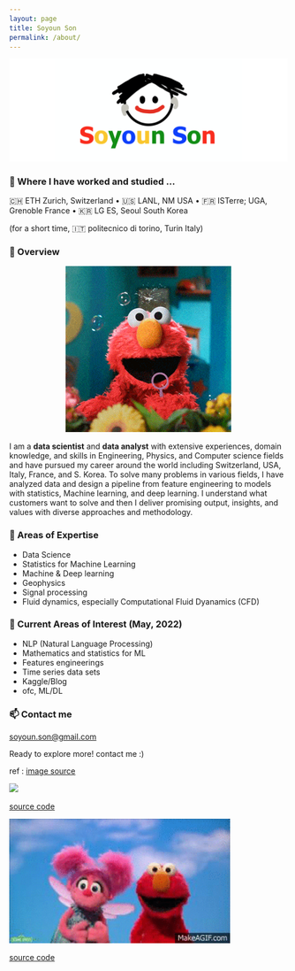 ```yaml
---
layout: page
title: Soyoun Son
permalink: /about/
---
```

<img src="/images/SS_widever.png" width="900">

### 📍 Where I have worked and studied ...

🇨🇭 ETH Zurich, Switzerland • 🇺🇸 LANL, NM USA • 🇫🇷 ISTerre; UGA, Grenoble France • 🇰🇷 LG ES, Seoul South Korea

(for a short time, 🇮🇹 politecnico di torino, Turin Italy)

### 🦋 Overview

<p align="center">
 <img src="/images/bubble.gif" width="300">


I am a **data scientist** and **data analyst** with extensive experiences, domain knowledge, and skills in Engineering, Physics, and Computer science fields and have pursued my career around the world including Switzerland, USA, Italy, France, and S. Korea. To solve many problems in various fields, I have analyzed data and design a pipeline from feature engineering to models with statistics, Machine learning, and deep learning. I understand what customers want to solve and then I deliver promising output, insights, and values with diverse approaches and methodology. 

### 🌴 Areas of Expertise
+ Data Science
+ Statistics for Machine Learning
+ Machine & Deep learning
+ Geophysics
+ Signal processing
+ Fluid dynamics, especially Computational Fluid Dyanamics (CFD)

### 🍋 Current Areas of Interest (May, 2022)
+ NLP (Natural Language Processing)
+ Mathematics and statistics for ML
+ Features engineerings
+ Time series data sets
+ Kaggle/Blog
+ ofc, ML/DL

### 📫 Contact me

[soyoun.son@gmail.com](mailto:soyoun.son@gmail.com)

Ready to explore more! contact me :)


ref : [image source](https://www.google.com/imgres?imgurl=https%3A%2F%2Fi.gifer.com%2Fembedded%2Fdownload%2FRSm0.gif&imgrefurl=https%3A%2F%2Fvsgif.com%2Fgif%2F1583706&tbnid=6ZSHufWKoVk7_M&vet=12ahUKEwiIh8DPvZH4AhXeTPUHHceFBlIQMygZegUIARDWAg..i&docid=LnNrUeFu509CAM&w=320&h=180&q=gif%20sesame%20street&ved=2ahUKEwiIh8DPvZH4AhXeTPUHHceFBlIQMygZegUIARDWAg#imgrc=BnO8zPCd7ESnZM&imgdii=-aZW_O1XaZEqnM)


 <img src="/images/ready.gif" width="400">

[source code](https://www.google.com/imgres?imgurl=https%3A%2F%2Fi.pinimg.com%2Foriginals%2Fd5%2F36%2Fe6%2Fd536e6ebbb4db2571a4433fd72ccd499.gif&imgrefurl=https%3A%2F%2Fwww.pinterest.com%2Fpin%2F852235929460195078%2F&tbnid=Ii7c0zfxF_Tf-M&vet=10CHIQMyiNAWoXChMIsOiG0L2R-AIVAAAAAB0AAAAAEBc..i&docid=39XqMW1o9_mudM&w=480&h=360&q=gif%20sesame%20street&ved=0CHIQMyiNAWoXChMIsOiG0L2R-AIVAAAAAB0AAAAAEBc)


 <img src="/images/happy_sesame.gif" width="400">

[source code](https://www.google.com/imgres?imgurl=https%3A%2F%2Fi.gifer.com%2Fembedded%2Fdownload%2FRSm0.gif&imgrefurl=https%3A%2F%2Fvsgif.com%2Fgif%2F1583706&tbnid=6ZSHufWKoVk7_M&vet=12ahUKEwiIh8DPvZH4AhXeTPUHHceFBlIQMygZegUIARDWAg..i&docid=LnNrUeFu509CAM&w=320&h=180&q=gif%20sesame%20street&ved=2ahUKEwiIh8DPvZH4AhXeTPUHHceFBlIQMygZegUIARDWAg)


